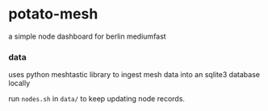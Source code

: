 # potato-mesh
a simple node dashboard for berlin mediumfast


### data
uses python meshtastic library to ingest mesh data into an sqlite3 database locally

run `nodes.sh` in `data/` to keep updating node records.
